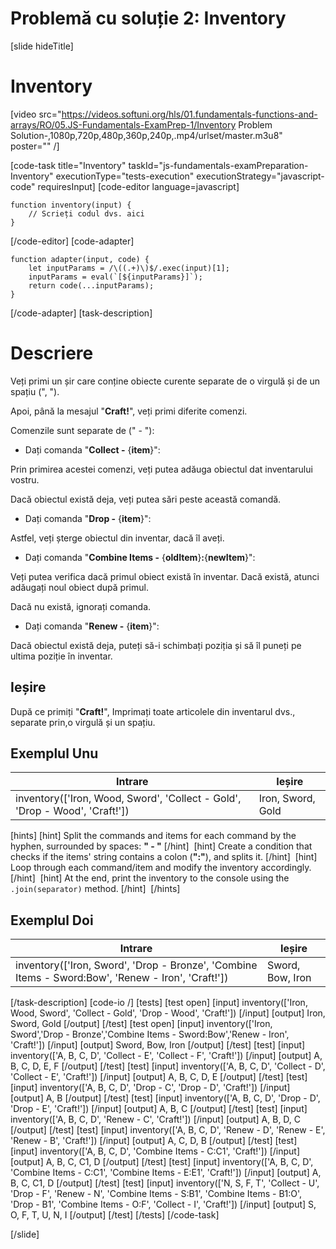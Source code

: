 # Problemă cu soluție 2: Inventory

[slide hideTitle]
# Inventory

[video src="https://videos.softuni.org/hls/01.fundamentals-functions-and-arrays/RO/05.JS-Fundamentals-ExamPrep-1/Inventory Problem Solution-,1080p,720p,480p,360p,240p,.mp4/urlset/master.m3u8" poster="" /]

[code-task title="Inventory" taskId="js-fundamentals-examPreparation-Inventory" executionType="tests-execution" executionStrategy="javascript-code" requiresInput]
[code-editor language=javascript]
```
function inventory(input) {
	// Scrieți codul dvs. aici
}
```
[/code-editor]
[code-adapter]
```
function adapter(input, code) {
    let inputParams = /\((.+)\)$/.exec(input)[1];
    inputParams = eval(`[${inputParams}]`);
    return code(...inputParams);
}
```
[/code-adapter]
[task-description]
# Descriere

Veți primi un șir care conține obiecte curente separate de o virgulă și de un spațiu \(", "\).

Apoi, până la mesajul "**Craft!**", veți primi diferite comenzi. 

Comenzile sunt separate de (" \- "):

* Dați comanda "**Collect -** \{**item**\}":

Prin primirea acestei comenzi, veți putea adăuga obiectul dat inventarului vostru.

Dacă obiectul există deja, veți putea sări peste această comandă. 

* Dați comanda "**Drop -** \{**item**\}": 

Astfel, veți șterge obiectul din inventar, dacă îl aveți. 

* Dați comanda "**Combine Items -** \{**oldItem**\}**:**\{**newItem**\}":

Veți putea verifica dacă primul obiect există în inventar. Dacă există, atunci adăugați noul obiect după primul.

Dacă nu există, ignorați comanda.

* Dați comanda "**Renew -** \{**item**\}":

Dacă obiectul există deja, puteți să-i schimbați poziția și să îl puneți pe ultima poziție în inventar.


## Ieșire
După ce primiți "**Craft!**", Imprimați toate articolele din inventarul dvs., separate prin,o virgulă și un spațiu.

## Exemplul Unu
|**Intrare**|**Ieșire** |
| --- | --- |
|inventory(['Iron, Wood, Sword', 'Collect - Gold', 'Drop - Wood', 'Craft!'])| Iron, Sword, Gold |

[hints]
[hint]
Split the commands and items for each command by the hyphen, surrounded by spaces: **" - "**
[/hint] 
[hint]
Create a condition that checks if the items' string contains a colon (**":"**), and splits it.
[/hint] 
[hint]
Loop through each command/item and modify the inventory accordingly.
[/hint] 
[hint]
At the end, print the inventory to the console using the `.join(separator)` method.
[/hint] 
[/hints] 

## Exemplul Doi
|**Intrare**|**Ieșire** |
| --- | --- |
|inventory(['Iron, Sword', 'Drop - Bronze', 'Combine Items - Sword:Bow', 'Renew - Iron', 'Craft!'])| Sword, Bow, Iron|

[/task-description]
[code-io /]
[tests]
[test open]
[input]
inventory(['Iron, Wood, Sword', 'Collect - Gold', 'Drop - Wood', 'Craft!'])
[/input]
[output]
Iron, Sword, Gold
[/output]
[/test]
[test open]
[input]
inventory(['Iron, Sword','Drop - Bronze','Combine Items - Sword:Bow','Renew - Iron', 'Craft!'])
[/input]
[output]
Sword, Bow, Iron
[/output]
[/test]
[test]
[input]
inventory(['A, B, C, D', 'Collect - E', 'Collect - F', 'Craft!'])
[/input]
[output]
A, B, C, D, E, F
[/output]
[/test]
[test]
[input]
inventory(['A, B, C, D', 'Collect - D', 'Collect - E', 'Craft!'])
[/input]
[output]
A, B, C, D, E
[/output]
[/test]
[test]
[input]
inventory(['A, B, C, D', 'Drop - C', 'Drop - D', 'Craft!'])
[/input]
[output]
A, B
[/output]
[/test]
[test]
[input]
inventory(['A, B, C, D', 'Drop - D', 'Drop - E', 'Craft!'])
[/input]
[output]
A, B, C
[/output]
[/test]
[test]
[input]
inventory(['A, B, C, D', 'Renew - C', 'Craft!'])
[/input]
[output]
A, B, D, C
[/output]
[/test]
[test]
[input]
inventory(['A, B, C, D', 'Renew - D', 'Renew - E', 'Renew - B', 'Craft!'])
[/input]
[output]
A, C, D, B
[/output]
[/test]
[test]
[input]
inventory(['A, B, C, D', 'Combine Items - C:C1', 'Craft!'])
[/input]
[output]
A, B, C, C1, D
[/output]
[/test]
[test]
[input]
inventory(['A, B, C, D', 'Combine Items - C:C1', 'Combine Items - E:E1', 'Craft!'])
[/input]
[output]
A, B, C, C1, D
[/output]
[/test]
[test]
[input]
inventory(['N, S, F, T', 'Collect - U', 'Drop - F', 'Renew - N', 'Combine Items - S:B1', 'Combine Items - B1:O', 'Drop - B1', 'Combine Items - O:F', 'Collect - I', 'Craft!'])
[/input]
[output]
S, O, F, T, U, N, I
[/output]
[/test]
[/tests]
[/code-task]

[/slide]
